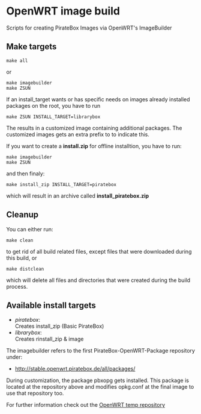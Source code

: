# OpenWRT image build
Scripts for creating PirateBox Images via OpenWRT's ImageBuilder

## Make targets
    make all

or

    make imagebuilder
    make ZSUN

If an install_target wants or has specific needs on images already installed packages on the root, you have to run

    make ZSUN INSTALL_TARGET=librarybox

The results in a customized image containing additional packages. The customized images gets an extra prefix to to indicate this.


If you want to create a __install.zip__ for offline installtion, you have to run: 

    make imagebuilder
    make ZSUN

and then finaly:

    make install_zip INSTALL_TARGET=piratebox

which will result in an archive called __install_piratebox.zip__

## Cleanup
You can either run:
    
    make clean
    
to get rid of all build related files, except files that were downloaded during this build, or

    make distclean
    
which will delete all files and directories that were created during the build process.

## Available install targets

* _piratebox_:     
Creates install_zip (Basic PirateBox)
* _librarybox_:     
Creates rinstall_zip & image 

The imagebuilder refers to the first PirateBox-OpenWRT-Package repository under: 
* http://stable.openwrt.piratebox.de/all/packages/

During customization, the package pbxopg gets installed. This package is located at the 
repository above and modifies opkg.conf at the final image to use that repository too.

For further information check out the [OpenWRT temp repository](https://github.com/PirateBox-Dev/openwrt-temp-repository)

